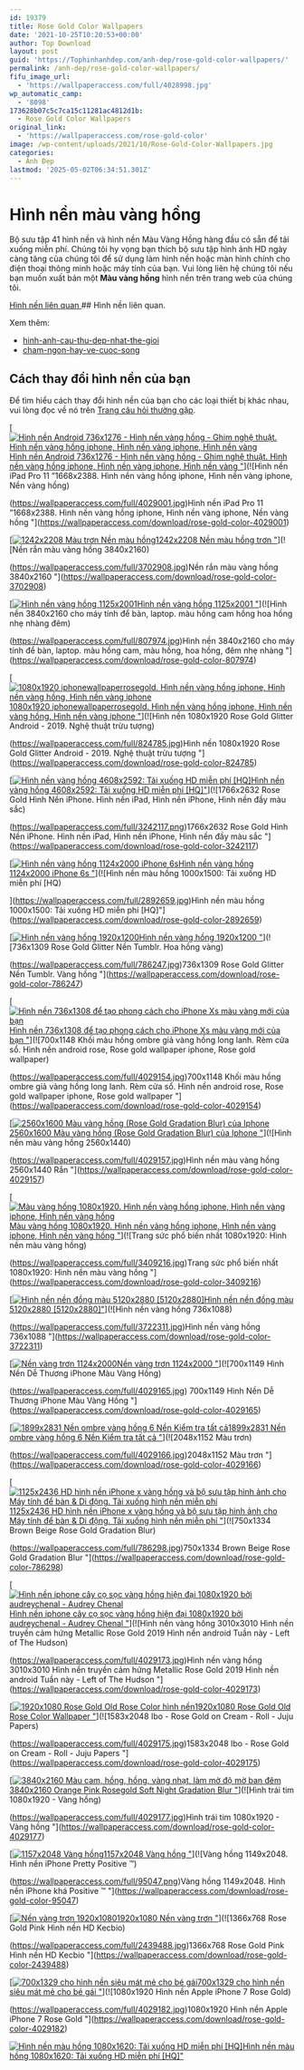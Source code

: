 ```yaml
---
id: 19379
title: Rose Gold Color Wallpapers
date: '2021-10-25T10:20:53+00:00'
author: Top Download
layout: post
guid: 'https://Tophinhanhdep.com/anh-dep/rose-gold-color-wallpapers/'
permalink: /anh-dep/rose-gold-color-wallpapers/
fifu_image_url:
  - 'https://wallpaperaccess.com/full/4028998.jpg'
wp_automatic_camp:
  - '8098'
173628b07c5c7ca15c11281ac4812d1b:
  - Rose Gold Color Wallpapers
original_link:
  - 'https://wallpaperaccess.com/rose-gold-color'
image: /wp-content/uploads/2021/10/Rose-Gold-Color-Wallpapers.jpg
categories:
  - Ảnh Đẹp
lastmod: '2025-05-02T06:34:51.301Z'
---
```

# Hình nền màu vàng hồng

Bộ sưu tập 41 hình nền và hình nền Màu Vàng Hồng hàng đầu có sẵn để tải xuống miễn phí. Chúng tôi hy vọng bạn thích bộ sưu tập hình ảnh HD ngày càng tăng của chúng tôi để sử dụng làm hình nền hoặc màn hình chính cho điện thoại thông minh hoặc máy tính của bạn. Vui lòng liên hệ chúng tôi nếu bạn muốn xuất bản một **Màu vàng hồng** hình nền trên trang web của chúng tôi.

[Hình nền liên quan ](#related) ## Hình nền liên quan.

   
 Xem thêm:

   
- [hinh-anh-cau-thu-dep-nhat-the-gioi](https://tophinhanhdep.com/anh-dep/hinh-anh-cau-thu-dep-nhat-the-gioi/)
- [cham-ngon-hay-ve-cuoc-song](https://tophinhanhdep.com/nhung-cau-noi-hay/cham-ngon-hay-ve-cuoc-song/)

## Cách thay đổi hình nền của bạn

Để tìm hiểu cách thay đổi hình nền của bạn cho các loại thiết bị khác nhau, vui lòng đọc về nó trên [Trang câu hỏi thường gặp](https://tophinhanhdep.com/faq/).

  
[[![Hình nền Android 736x1276 - Hình nền vàng hồng - Ghim nghệ thuật.  Hình nền vàng hồng iphone, Hình nền vàng iphone, Hình nền vàng](https://wallpaperaccess.com/full/4028998.jpg)Hình nền Android 736x1276 - Hình nền vàng hồng - Ghim nghệ thuật. Hình nền vàng hồng iphone, Hình nền vàng iphone, Hình nền vàng "](https://wallpaperaccess.com/download/rose-gold-color-4028998)](![Hình nền iPad Pro 11 ”1668x2388.  Hình nền vàng hồng iphone, Hình nền vàng iphone, Nền vàng hồng)

(https://wallpaperaccess.com/full/4029001.jpg)Hình nền iPad Pro 11 ”1668x2388. Hình nền vàng hồng iphone, Hình nền vàng iphone, Nền vàng hồng "](https://wallpaperaccess.com/download/rose-gold-color-4029001)

[[![1242x2208 Màu trơn Nền màu hồng](https://wallpaperaccess.com/full/4029005.jpg)1242x2208 Nền màu hồng trơn "](https://wallpaperaccess.com/download/rose-gold-color-4029005)](![Nền rắn màu vàng hồng 3840x2160)

(https://wallpaperaccess.com/full/3702908.jpg)Nền rắn màu vàng hồng 3840x2160 "](https://wallpaperaccess.com/download/rose-gold-color-3702908)

[[![Hình nền vàng hồng 1125x2001](https://wallpaperaccess.com/full/842701.jpg)Hình nền vàng hồng 1125x2001 "](https://wallpaperaccess.com/download/rose-gold-color-842701)](![Hình nền 3840x2160 cho máy tính để bàn, laptop.  màu hồng cam hồng hoa hồng nhẹ nhàng đêm)

(https://wallpaperaccess.com/full/807974.jpg)Hình nền 3840x2160 cho máy tính để bàn, laptop. màu hồng cam, màu hồng, hoa hồng, đêm nhẹ nhàng "](https://wallpaperaccess.com/download/rose-gold-color-807974)

[[![1080x1920 iphonewallpaperrosegold.  Hình nền vàng hồng iphone, Hình nền vàng hồng, Hình nền vàng iphone](https://wallpaperaccess.com/full/4029009.jpg)1080x1920 iphonewallpaperrosegold. Hình nền vàng hồng iphone, Hình nền vàng hồng, Hình nền vàng iphone "](https://wallpaperaccess.com/download/rose-gold-color-4029009)](![Hình nền 1080x1920 Rose Gold Glitter Android - 2019. Nghệ thuật trừu tượng)

(https://wallpaperaccess.com/full/824785.jpg)Hình nền 1080x1920 Rose Gold Glitter Android - 2019. Nghệ thuật trừu tượng "](https://wallpaperaccess.com/download/rose-gold-color-824785)

[[![Hình nền vàng hồng 4608x2592: Tải xuống HD miễn phí [HQ]](https://wallpaperaccess.com/full/3357592.jpg)Hình nền vàng hồng 4608x2592: Tải xuống HD miễn phí \[HQ\]"](https://wallpaperaccess.com/download/rose-gold-color-3357592)](![1766x2632 Rose Gold Hình Nền iPhone.  Hình nền iPad, Hình nền iPhone, Hình nền đầy màu sắc)

(https://wallpaperaccess.com/full/3242117.png)1766x2632 Rose Gold Hình Nền iPhone. Hình nền iPad, Hình nền iPhone, Hình nền đầy màu sắc "](https://wallpaperaccess.com/download/rose-gold-color-3242117)

[[![Hình nền vàng hồng 1124x2000 iPhone 6s](https://wallpaperaccess.com/full/4029050.jpg)Hình nền vàng hồng 1124x2000 iPhone 6s "](https://wallpaperaccess.com/download/rose-gold-color-4029050)](![Hình nền màu hồng 1000x1500: Tải xuống HD miễn phí [HQ)

](https://wallpaperaccess.com/full/2892659.jpg)Hình nền màu hồng 1000x1500: Tải xuống HD miễn phí \[HQ\]"](https://wallpaperaccess.com/download/rose-gold-color-2892659)

[[![Hình nền vàng hồng 1920x1200](https://wallpaperaccess.com/full/843870.jpg)Hình nền vàng hồng 1920x1200 "](https://wallpaperaccess.com/download/rose-gold-color-843870)](![736x1309 Rose Gold Glitter Nền Tumblr.  Hoa hồng vàng)

(https://wallpaperaccess.com/full/786247.jpg)736x1309 Rose Gold Glitter Nền Tumblr. Vàng hồng "](https://wallpaperaccess.com/download/rose-gold-color-786247)

[[![Hình nền 736x1308 để tạo phong cách cho iPhone Xs màu vàng mới của bạn](https://wallpaperaccess.com/full/3066446.jpg)Hình nền 736x1308 để tạo phong cách cho iPhone Xs màu vàng mới của bạn "](https://wallpaperaccess.com/download/rose-gold-color-3066446)](![700x1148 Khối màu hồng ombre giả vàng hồng long lanh. Rèm cửa sổ.  Hình nền android rose, Rose gold wallpaper iphone, Rose gold wallpaper)

(https://wallpaperaccess.com/full/4029154.jpg)700x1148 Khối màu hồng ombre giả vàng hồng long lanh. Rèm cửa sổ. Hình nền android rose, Rose gold wallpaper iphone, Rose gold wallpaper "](https://wallpaperaccess.com/download/rose-gold-color-4029154)

[[![2560x1600 Màu vàng hồng (Rose Gold Gradation Blur) của Iphone](https://wallpaperaccess.com/full/4029155.jpg)2560x1600 Màu vàng hồng (Rose Gold Gradation Blur) của Iphone "](https://wallpaperaccess.com/download/rose-gold-color-4029155)](![Hình nền màu vàng hồng 2560x1440)

(https://wallpaperaccess.com/full/4029157.jpg)Hình nền màu vàng hồng 2560x1440 Rắn "](https://wallpaperaccess.com/download/rose-gold-color-4029157)

[[![Màu vàng hồng 1080x1920.  Hình nền vàng hồng iphone, Hình nền vàng iphone, Hình nền vàng hồng](https://wallpaperaccess.com/full/4029160.jpg)Màu vàng hồng 1080x1920. Hình nền vàng hồng iphone, Hình nền vàng iphone, Hình nền vàng hồng "](https://wallpaperaccess.com/download/rose-gold-color-4029160)](![Trang sức phổ biến nhất 1080x1920: Hình nền màu vàng hồng)

(https://wallpaperaccess.com/full/3409216.jpg)Trang sức phổ biến nhất 1080x1920: Hình nền màu vàng hồng "](https://wallpaperaccess.com/download/rose-gold-color-3409216)

[[![Hình nền nền đồng màu 5120x2880 [5120x2880]](https://wallpaperaccess.com/full/4029162.png)Hình nền nền đồng màu 5120x2880 \[5120x2880\]"](https://wallpaperaccess.com/download/rose-gold-color-4029162)](![Hình nền vàng hồng 736x1088)

(https://wallpaperaccess.com/full/3722311.jpg)Hình nền vàng hồng 736x1088 "](https://wallpaperaccess.com/download/rose-gold-color-3722311)

[[![Nền vàng trơn 1124x2000](https://wallpaperaccess.com/full/4029164.jpg)Nền vàng trơn 1124x2000 "](https://wallpaperaccess.com/download/rose-gold-color-4029164)](![700x1149 Hình Nền Dễ Thương iPhone Màu Vàng Hồng)

(https://wallpaperaccess.com/full/4029165.jpg) 700x1149 Hình Nền Dễ Thương iPhone Màu Vàng Hồng "](https://wallpaperaccess.com/download/rose-gold-color-4029165)

[[![1899x2831 Nền ombre vàng hồng 6 Nền Kiểm tra tất cả](https://wallpaperaccess.com/full/824788.jpg)1899x2831 Nền ombre vàng hồng 6 Nền Kiểm tra tất cả "](https://wallpaperaccess.com/download/rose-gold-color-824788)](![2048x1152 Màu trơn)

(https://wallpaperaccess.com/full/4029166.jpg)2048x1152 Màu trơn "](https://wallpaperaccess.com/download/rose-gold-color-4029166)

[[![1125x2436 HD hình nền iPhone x vàng hồng và bộ sưu tập hình ảnh cho Máy tính để bàn & Di động.  Tải xuống hình nền miễn phí](https://wallpaperaccess.com/full/3702937.jpg)1125x2436 HD hình nền iPhone x vàng hồng và bộ sưu tập hình ảnh cho Máy tính để bàn &amp; Di động. Tải xuống hình nền miễn phí "](https://wallpaperaccess.com/download/rose-gold-color-3702937)](![750x1334 Brown Beige Rose Gold Gradation Blur)

(https://wallpaperaccess.com/full/786298.jpg)750x1334 Brown Beige Rose Gold Gradation Blur "](https://wallpaperaccess.com/download/rose-gold-color-786298)

[[![Hình nền iphone cây cọ sọc vàng hồng hiện đại 1080x1920 bởi audreychenal - Audrey Chenal](https://wallpaperaccess.com/full/2769043.jpg)Hình nền iphone cây cọ sọc vàng hồng hiện đại 1080x1920 bởi audreychenal - Audrey Chenal "](https://wallpaperaccess.com/download/rose-gold-color-2769043)](![Hình nền vàng hồng 3010x3010 Hình nền truyền cảm hứng Metallic Rose Gold 2019 Hình nền android Tuần này - Left of The Hudson)

(https://wallpaperaccess.com/full/4029173.jpg)Hình nền vàng hồng 3010x3010 Hình nền truyền cảm hứng Metallic Rose Gold 2019 Hình nền android Tuần này - Left of The Hudson "](https://wallpaperaccess.com/download/rose-gold-color-4029173)

[[![1920x1080 Rose Gold Old Rose Color hình nền](https://wallpaperaccess.com/full/4029174.png)1920x1080 Rose Gold Old Rose Color Wallpaper "](https://wallpaperaccess.com/download/rose-gold-color-4029174)](![1583x2048 Ibo - Rose Gold on Cream - Roll - Juju Papers)

(https://wallpaperaccess.com/full/4029175.jpg)1583x2048 Ibo - Rose Gold on Cream - Roll - Juju Papers "](https://wallpaperaccess.com/download/rose-gold-color-4029175)

[[![3840x2160 Màu cam, hồng, hồng, vàng nhạt, làm mờ độ mờ ban đêm](https://wallpaperaccess.com/full/3161350.jpg)3840x2160 Orange Pink Rosegold Soft Night Gradation Blur "](https://wallpaperaccess.com/download/rose-gold-color-3161350)](![Hình trái tim 1080x1920 - Vàng hồng)

(https://wallpaperaccess.com/full/4029177.jpg)Hình trái tim 1080x1920 - Vàng hồng "](https://wallpaperaccess.com/download/rose-gold-color-4029177)

[[![1157x2048 Vàng hồng](https://wallpaperaccess.com/full/3367389.jpg)1157x2048 Vàng hồng "](https://wallpaperaccess.com/download/rose-gold-color-3367389)](![Vàng hồng 1149x2048.  Hình nền iPhone Pretty Positive ™)

(https://wallpaperaccess.com/full/95047.png)Vàng hồng 1149x2048. Hình nền iPhone khá Positive ™ "](https://wallpaperaccess.com/download/rose-gold-color-95047)

[[![Nền vàng trơn 1920x1080](https://wallpaperaccess.com/full/4029179.jpg)1920x1080 Nền vàng trơn "](https://wallpaperaccess.com/download/rose-gold-color-4029179)](![1366x768 Rose Gold Pink Hình nền HD Kecbio)

(https://wallpaperaccess.com/full/2439488.jpg)1366x768 Rose Gold Pink Hình nền HD Kecbio "](https://wallpaperaccess.com/download/rose-gold-color-2439488)

[[![700x1329 cho hình nền siêu mát mẻ cho bé gái](https://wallpaperaccess.com/full/3995443.jpg)700x1329 cho hình nền siêu mát mẻ cho bé gái "](https://wallpaperaccess.com/download/rose-gold-color-3995443)](![1080x1920 Hình nền Apple iPhone 7 Rose Gold)

(https://wallpaperaccess.com/full/4029182.jpg)1080x1920 Hình nền Apple iPhone 7 Rose Gold "](https://wallpaperaccess.com/download/rose-gold-color-4029182)

[![Hình nền màu hồng 1080x1620: Tải xuống HD miễn phí [HQ]](https://wallpaperaccess.com/full/1349501.jpg)Hình nền màu hồng 1080x1620: Tải xuống HD miễn phí \[HQ\]"](https://wallpaperaccess.com/download/rose-gold-color-1349501)
